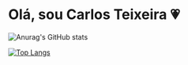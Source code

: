 # Olá, sou Carlos Teixeira 💗

![Anurag's GitHub stats](https://github-readme-stats.vercel.app/api?username=HalterDevTi&theme=jolly_icons=true)

[![Top Langs](https://github-readme-stats.vercel.app/api/top-langs/?username=HalterDevTi&layout=compact)](https://github.com/anuraghazra/github-readme-stats)
